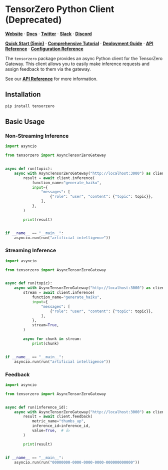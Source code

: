 # TensorZero Python Client (Deprecated)

**[Website](https://www.tensorzero.com/)** ·
**[Docs](https://www.tensorzero.com/docs)** ·
**[Twitter](https://www.x.com/tensorzero)** ·
**[Slack](https://www.tensorzero.com/slack)** ·
**[Discord](https://www.tensorzero.com/discord)**

**[Quick Start (5min)](https://www.tensorzero.com/docs/quickstart)** ·
**[Comprehensive Tutorial](https://www.tensorzero.com/docs/gateway/tutorial)** ·
**[Deployment Guide](https://www.tensorzero.com/docs/gateway/deployment)** ·
**[API Reference](https://www.tensorzero.com/docs/gateway/api-reference/inference)** ·
**[Configuration Reference](https://www.tensorzero.com/docs/gateway/configuration-reference)**

The `tensorzero` package provides an async Python client for the TensorZero Gateway.
This client allows you to easily make inference requests and assign feedback to them via the gateway.

See our **[API Reference](https://www.tensorzero.com/docs/gateway/api-reference)** for more information.

## Installation

```bash
pip install tensorzero
```

## Basic Usage

### Non-Streaming Inference

```python
import asyncio

from tensorzero import AsyncTensorZeroGateway


async def run(topic):
    async with AsyncTensorZeroGateway("http://localhost:3000") as client:
        result = await client.inference(
            function_name="generate_haiku",
            input={
                "messages": [
                    {"role": "user", "content": {"topic": topic}},
                ],
            },
        )

        print(result)


if __name__ == "__main__":
    asyncio.run(run("artificial intelligence"))
```

### Streaming Inference

```python
import asyncio

from tensorzero import AsyncTensorZeroGateway


async def run(topic):
    async with AsyncTensorZeroGateway("http://localhost:3000") as client:
        stream = await client.inference(
            function_name="generate_haiku",
            input={
                "messages": [
                    {"role": "user", "content": {"topic": topic}},
                ],
            },
            stream=True,
        )

        async for chunk in stream:
            print(chunk)


if __name__ == "__main__":
    asyncio.run(run("artificial intelligence"))

```

### Feedback

```python
import asyncio

from tensorzero import AsyncTensorZeroGateway


async def run(inference_id):
    async with AsyncTensorZeroGateway("http://localhost:3000") as client:
        result = await client.feedback(
            metric_name="thumbs_up",
            inference_id=inference_id,
            value=True,  # 👍
        )

        print(result)


if __name__ == "__main__":
    asyncio.run(run("00000000-0000-0000-0000-000000000000"))
```
